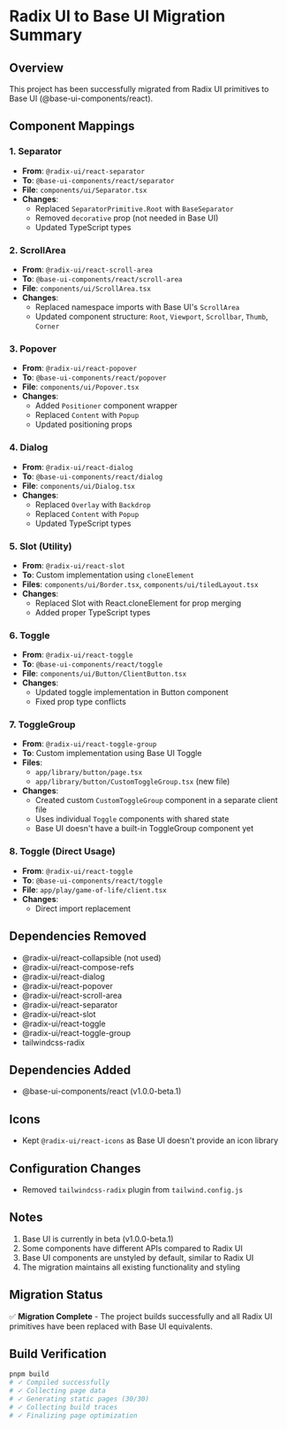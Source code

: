 # Radix UI to Base UI Migration Summary

## Overview
This project has been successfully migrated from Radix UI primitives to Base UI (@base-ui-components/react).

## Component Mappings

### 1. Separator
- **From**: `@radix-ui/react-separator`
- **To**: `@base-ui-components/react/separator`
- **File**: `components/ui/Separator.tsx`
- **Changes**: 
  - Replaced `SeparatorPrimitive.Root` with `BaseSeparator`
  - Removed `decorative` prop (not needed in Base UI)
  - Updated TypeScript types

### 2. ScrollArea
- **From**: `@radix-ui/react-scroll-area`
- **To**: `@base-ui-components/react/scroll-area`
- **File**: `components/ui/ScrollArea.tsx`
- **Changes**:
  - Replaced namespace imports with Base UI's `ScrollArea`
  - Updated component structure: `Root`, `Viewport`, `Scrollbar`, `Thumb`, `Corner`

### 3. Popover
- **From**: `@radix-ui/react-popover`
- **To**: `@base-ui-components/react/popover`
- **File**: `components/ui/Popover.tsx`
- **Changes**:
  - Added `Positioner` component wrapper
  - Replaced `Content` with `Popup`
  - Updated positioning props

### 4. Dialog
- **From**: `@radix-ui/react-dialog`
- **To**: `@base-ui-components/react/dialog`
- **File**: `components/ui/Dialog.tsx`
- **Changes**:
  - Replaced `Overlay` with `Backdrop`
  - Replaced `Content` with `Popup`
  - Updated TypeScript types

### 5. Slot (Utility)
- **From**: `@radix-ui/react-slot`
- **To**: Custom implementation using `cloneElement`
- **Files**: `components/ui/Border.tsx`, `components/ui/tiledLayout.tsx`
- **Changes**:
  - Replaced Slot with React.cloneElement for prop merging
  - Added proper TypeScript types

### 6. Toggle
- **From**: `@radix-ui/react-toggle`
- **To**: `@base-ui-components/react/toggle`
- **File**: `components/ui/Button/ClientButton.tsx`
- **Changes**:
  - Updated toggle implementation in Button component
  - Fixed prop type conflicts

### 7. ToggleGroup
- **From**: `@radix-ui/react-toggle-group`
- **To**: Custom implementation using Base UI Toggle
- **Files**: 
  - `app/library/button/page.tsx`
  - `app/library/button/CustomToggleGroup.tsx` (new file)
- **Changes**:
  - Created custom `CustomToggleGroup` component in a separate client file
  - Uses individual `Toggle` components with shared state
  - Base UI doesn't have a built-in ToggleGroup component yet

### 8. Toggle (Direct Usage)
- **From**: `@radix-ui/react-toggle`
- **To**: `@base-ui-components/react/toggle`
- **File**: `app/play/game-of-life/client.tsx`
- **Changes**:
  - Direct import replacement

## Dependencies Removed
- @radix-ui/react-collapsible (not used)
- @radix-ui/react-compose-refs
- @radix-ui/react-dialog
- @radix-ui/react-popover
- @radix-ui/react-scroll-area
- @radix-ui/react-separator
- @radix-ui/react-slot
- @radix-ui/react-toggle
- @radix-ui/react-toggle-group
- tailwindcss-radix

## Dependencies Added
- @base-ui-components/react (v1.0.0-beta.1)

## Icons
- Kept `@radix-ui/react-icons` as Base UI doesn't provide an icon library

## Configuration Changes
- Removed `tailwindcss-radix` plugin from `tailwind.config.js`

## Notes
1. Base UI is currently in beta (v1.0.0-beta.1)
2. Some components have different APIs compared to Radix UI
3. Base UI components are unstyled by default, similar to Radix UI
4. The migration maintains all existing functionality and styling

## Migration Status
✅ **Migration Complete** - The project builds successfully and all Radix UI primitives have been replaced with Base UI equivalents.

## Build Verification
```bash
pnpm build
# ✓ Compiled successfully
# ✓ Collecting page data    
# ✓ Generating static pages (30/30)
# ✓ Collecting build traces    
# ✓ Finalizing page optimization
```